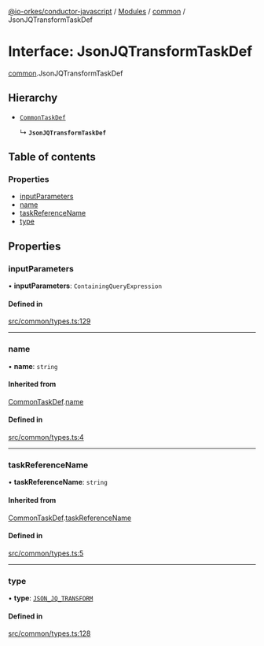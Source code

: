 [@io-orkes/conductor-javascript](../README.md) / [Modules](../modules.md) / [common](../modules/common.md) / JsonJQTransformTaskDef

# Interface: JsonJQTransformTaskDef

[common](../modules/common.md).JsonJQTransformTaskDef

## Hierarchy

- [`CommonTaskDef`](common.CommonTaskDef.md)

  ↳ **`JsonJQTransformTaskDef`**

## Table of contents

### Properties

- [inputParameters](common.JsonJQTransformTaskDef.md#inputparameters)
- [name](common.JsonJQTransformTaskDef.md#name)
- [taskReferenceName](common.JsonJQTransformTaskDef.md#taskreferencename)
- [type](common.JsonJQTransformTaskDef.md#type)

## Properties

### inputParameters

• **inputParameters**: `ContainingQueryExpression`

#### Defined in

[src/common/types.ts:129](https://github.com/conductor-sdk/conductor-javascript/blob/dbd8275/src/common/types.ts#L129)

___

### name

• **name**: `string`

#### Inherited from

[CommonTaskDef](common.CommonTaskDef.md).[name](common.CommonTaskDef.md#name)

#### Defined in

[src/common/types.ts:4](https://github.com/conductor-sdk/conductor-javascript/blob/dbd8275/src/common/types.ts#L4)

___

### taskReferenceName

• **taskReferenceName**: `string`

#### Inherited from

[CommonTaskDef](common.CommonTaskDef.md).[taskReferenceName](common.CommonTaskDef.md#taskreferencename)

#### Defined in

[src/common/types.ts:5](https://github.com/conductor-sdk/conductor-javascript/blob/dbd8275/src/common/types.ts#L5)

___

### type

• **type**: [`JSON_JQ_TRANSFORM`](../enums/common.TaskType.md#json_jq_transform)

#### Defined in

[src/common/types.ts:128](https://github.com/conductor-sdk/conductor-javascript/blob/dbd8275/src/common/types.ts#L128)
